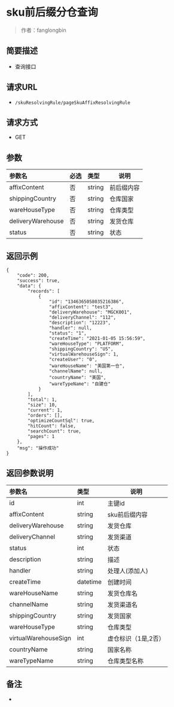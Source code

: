 # sku前后缀分仓查询

> 作者：fanglongbin

## 简要描述

- 查询接口

## 请求URL
- ` /skuResolvingRule/pageSkuAffixResolvingRule `
  
## 请求方式
- GET 

## 参数

|参数名|必选|类型|说明|
|:----    |:---|:----- |-----   |
|affixContent |否  |string | 前后缀内容    |
|shippingCountry     |否  |string | 仓库国家    |
|wareHouseType     |否  |string | 仓库类型    |
|deliveryWarehouse     |否  |string | 发货仓库    |
|status     |否  |string | 状态    |

## 返回示例 

``` 
{
    "code": 200,
    "success": true,
    "data": {
        "records": [
            {
                "id": "1346365058035216386",
                "affixContent": "test3",
                "deliveryWarehouse": "MGCK001",
                "deliveryChannel": "112",
                "description": "12223",
                "handler": null,
                "status": "1",
                "createTime": "2021-01-05 15:56:59",
                "wareHouseType": "PLATFORM",
                "shippingCountry": "US",
                "virtualWarehouseSign": 1,
                "createUser": "0",
                "wareHouseName": "美国第一仓",
                "channelName": null,
                "countryName": "美国",
                "wareTypeName": "自建仓"
            }
        ],
        "total": 1,
        "size": 10,
        "current": 1,
        "orders": [],
        "optimizeCountSql": true,
        "hitCount": false,
        "searchCount": true,
        "pages": 1
    },
    "msg": "操作成功"
}
```

## 返回参数说明 

|参数名|类型|说明|
|:-----  |:-----|-----                           |
|id |int   |主键id  |
|affixContent |string   |sku前后缀内容  |
|deliveryWarehouse |string   |发货仓库  |
|deliveryChannel |string   |发货渠道  |
|status |int   |状态 |
|description |string   |描述 |
|handler |string   |处理人(添加人) |
|createTime |datetime   |创建时间 |
|wareHouseName |string   |发货仓库名 |
|channelName |string   |发货渠道名 |
|shippingCountry |string   |发货国家 |
|wareHouseType |string   |仓库类型 |
|virtualWarehouseSign |int   |虚仓标识（1是,2否） |
|countryName |string   |国家名称 |
|wareTypeName |string   |仓库类型名称 |
## 备注 

-